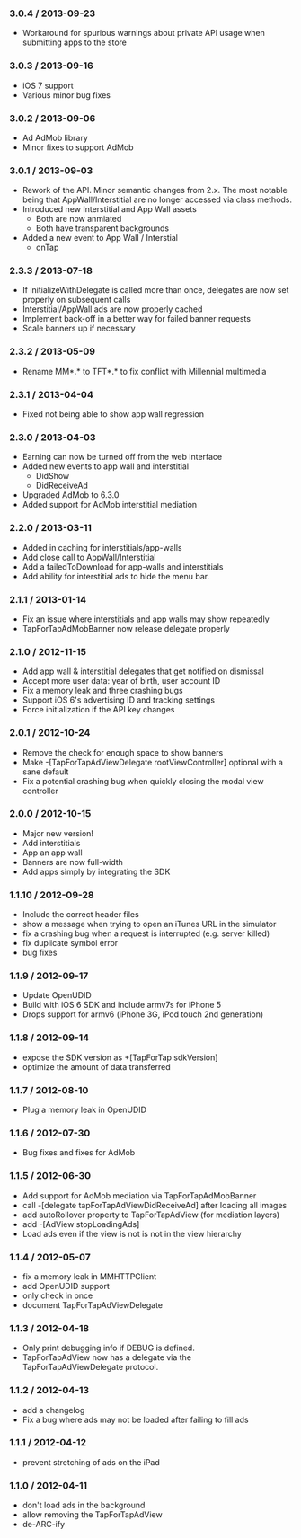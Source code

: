 ### 3.0.4 / 2013-09-23
  * Workaround for spurious warnings about private API usage when submitting apps to the store

### 3.0.3 / 2013-09-16
  * iOS 7 support
  * Various minor bug fixes

### 3.0.2 / 2013-09-06
  * Ad AdMob library
  * Minor fixes to support AdMob

### 3.0.1 / 2013-09-03
  * Rework of the API. Minor semantic changes from 2.x. The most notable being that AppWall/Interstitial are no longer accessed via class methods.
  * Introduced new Interstitial and App Wall assets
    * Both are now anmiated
    * Both have transparent backgrounds
  * Added a new event to App Wall / Interstial
    * onTap

### 2.3.3 / 2013-07-18
  * If initializeWithDelegate is called more than once, delegates are now set properly on subsequent calls
  * Interstitial/AppWall ads are now properly cached
  * Implement back-off in a better way for failed banner requests
  * Scale banners up if necessary

### 2.3.2 / 2013-05-09
  * Rename MM*.* to TFT*.* to fix conflict with Millennial multimedia

### 2.3.1 / 2013-04-04

  * Fixed not being able to show app wall regression

### 2.3.0 / 2013-04-03

  * Earning can now be turned off from the web interface
  * Added new events to app wall and interstitial
    * DidShow
    * DidReceiveAd
  * Upgraded AdMob to 6.3.0
  * Added support for AdMob interstitial mediation

### 2.2.0 / 2013-03-11

  * Added in caching for interstitials/app-walls
  * Add close call to AppWall/Interstitial
  * Add a failedToDownload for app-walls and interstitials
  * Add ability for interstitial ads to hide the menu bar.

### 2.1.1 / 2013-01-14

  * Fix an issue where interstitials and app walls may show repeatedly
  * TapForTapAdMobBanner now release delegate properly

### 2.1.0 / 2012-11-15

  * Add app wall & interstitial delegates that get notified on dismissal
  * Accept more user data: year of birth, user account ID
  * Fix a memory leak and three crashing bugs
  * Support iOS 6's advertising ID and tracking settings
  * Force initialization if the API key changes

### 2.0.1 / 2012-10-24

  * Remove the check for enough space to show banners
  * Make -[TapForTapAdViewDelegate rootViewController] optional with a sane default
  * Fix a potential crashing bug when quickly closing the modal view controller

### 2.0.0 / 2012-10-15

  * Major new version!
  * Add interstitials
  * App an app wall
  * Banners are now full-width
  * Add apps simply by integrating the SDK

### 1.1.10 / 2012-09-28

  * Include the correct header files
  * show a message when trying to open an iTunes URL in the simulator
  * fix a crashing bug when a request is interrupted (e.g. server killed)
  * fix duplicate symbol error
  * bug fixes

### 1.1.9 / 2012-09-17

  * Update OpenUDID
  * Build with iOS 6 SDK and include armv7s for iPhone 5
  * Drops support for armv6 (iPhone 3G, iPod touch 2nd generation)

### 1.1.8 / 2012-09-14

  * expose the SDK version as +[TapForTap sdkVersion]
  * optimize the amount of data transferred

### 1.1.7 / 2012-08-10

  * Plug a memory leak in OpenUDID

### 1.1.6 / 2012-07-30

  * Bug fixes and fixes for AdMob

### 1.1.5 / 2012-06-30

  * Add support for AdMob mediation via TapForTapAdMobBanner
  * call -[delegate tapForTapAdViewDidReceiveAd] after loading all images
  * add autoRollover property to TapForTapAdView (for mediation layers)
  * add -[AdView stopLoadingAds]
  * Load ads even if the view is not is not in the view hierarchy

### 1.1.4 / 2012-05-07

  * fix a memory leak in MMHTTPClient
  * add OpenUDID support
  * only check in once
  * document TapForTapAdViewDelegate


### 1.1.3 / 2012-04-18

  * Only print debugging info if DEBUG is defined.
  * TapForTapAdView now has a delegate via the TapForTapAdViewDelegate protocol.


### 1.1.2 / 2012-04-13

  * add a changelog
  * Fix a bug where ads may not be loaded after failing to fill ads


### 1.1.1 / 2012-04-12

  * prevent stretching of ads on the iPad


### 1.1.0 / 2012-04-11

  * don't load ads in the background
  * allow removing the TapForTapAdView
  * de-ARC-ify
